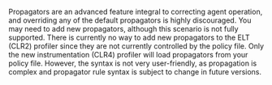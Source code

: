 <!--
title: "Level 2 Rules - Propagator Rules"
description: "Information on .NET Instrumentation Propagator Rules"
tags: "customization rules level agent .Net instrumentation propagator"
-->

Propagators are an advanced feature integral to correcting agent operation, and overriding any of the default propagators is highly discouraged.  You may need to add new propagators, although this scenario is not fully supported.  There is currently no way to add new propagators to the ELT (CLR2) profiler since they are not currently controlled by the policy file.  Only the new instrumentation (CLR4) profiler will load propagators from your policy file.  However, the syntax is not very user-friendly, as propagation is complex and propagator rule syntax is subject to change in future versions.